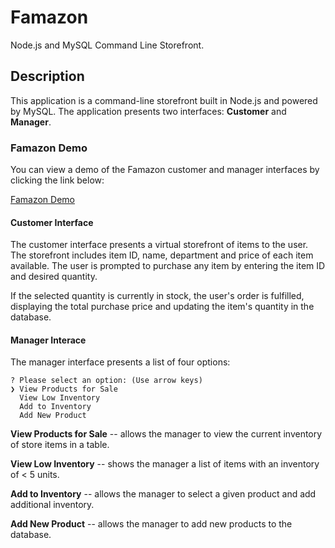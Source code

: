 # Famazon
Node.js and MySQL Command Line Storefront.

## Description

This application is a command-line storefront built in Node.js and powered by MySQL. The application presents two interfaces: **Customer** and **Manager**.

### Famazon Demo

You can view a demo of the Famazon customer and manager interfaces by clicking the link below:

[Famazon Demo](https://drive.google.com/open?id=1Wn6nAWv-q3RRqr1W_2iMCZ-RLQxJST5k)

#### Customer Interface

The customer interface presents a virtual storefront of items to the user. The storefront includes item ID, name, department and price of each item available. The user is prompted to purchase any item by entering the item ID and desired quantity. 

If the selected quantity is currently in stock, the user's order is fulfilled, displaying the total purchase price and updating the item's quantity in the database.

#### Manager Interace

The manager interface presents a list of four options: 

	? Please select an option: (Use arrow keys)
	❯ View Products for Sale 
	  View Low Inventory 
	  Add to Inventory 
	  Add New Product
	  
**View Products for Sale** -- allows the manager to view the current inventory of store items in a table.

**View Low Inventory** -- shows the manager a list of items with an inventory of < 5 units.

**Add to Inventory** -- allows the manager to select a given product and add additional inventory.

**Add New Product** -- allows the manager to add new products to the database. 
